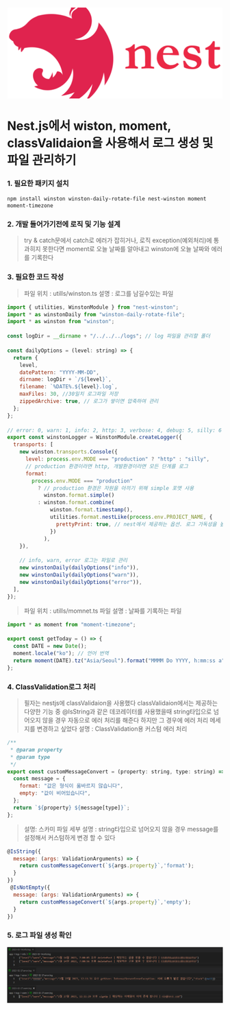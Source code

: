 ![](/study/assets/thumbnail_nestjs.png)

# Nest.js에서 wiston, moment, classValidaion을 사용해서 로그 생성 및 파일 관리하기

### 1\. 필요한 패키지 설치

```markup
npm install winston winston-daily-rotate-file nest-winston moment moment-timezone
```

### 2\. 개발 들어가기전에 로직 및 기능 설계

> try & catch문에서 catch로 에러가 잡히거나, 로직 exception(예외처리)에 통과히지 못한다면 moment로 오늘 날짜를 알아내고 winston에 오늘 날짜와 에러를 기록한다

### 3\. 필요한 코드 작성

> 파일 위치 : utills/winston.ts
> 설명 : 로그를 남길수있는 파일

```js
import { utilities, WinstonModule } from "nest-winston";
import * as winstonDaily from "winston-daily-rotate-file";
import * as winston from "winston";

const logDir = __dirname + "/../../../logs"; // log 파일을 관리할 폴더

const dailyOptions = (level: string) => {
  return {
    level,
    datePattern: "YYYY-MM-DD",
    dirname: logDir + `/${level}`,
    filename: `%DATE%.${level}.log`,
    maxFiles: 30, //30일치 로그파일 저장
    zippedArchive: true, // 로그가 쌓이면 압축하여 관리
  };
};

// error: 0, warn: 1, info: 2, http: 3, verbose: 4, debug: 5, silly: 6
export const winstonLogger = WinstonModule.createLogger({
  transports: [
    new winston.transports.Console({
      level: process.env.MODE === "production" ? "http" : "silly",
      // production 환경이라면 http, 개발환경이라면 모든 단계를 로그
      format:
        process.env.MODE === "production"
          ? // production 환경은 자원을 아끼기 위해 simple 포맷 사용
            winston.format.simple()
          : winston.format.combine(
              winston.format.timestamp(),
              utilities.format.nestLike(process.env.PROJECT_NAME, {
                prettyPrint: true, // nest에서 제공하는 옵션. 로그 가독성을 높여줌
              })
            ),
    }),

    // info, warn, error 로그는 파일로 관리
    new winstonDaily(dailyOptions("info")),
    new winstonDaily(dailyOptions("warn")),
    new winstonDaily(dailyOptions("error")),
  ],
});
```

> 파일 위치 : utills/momnet.ts
> 파일 설명 : 날짜를 기록하는 파일

```js
import * as moment from "moment-timezone";

export const getToday = () => {
  const DATE = new Date();
  moment.locale("ko"); // 언어 번역
  return moment(DATE).tz("Asia/Seoul").format("MMMM Do YYYY, h:mm:ss a");
};
```

### 4\. ClassValidation로그 처리

> 필자는 nestjs에 classValidaion을 사용했다 classValidaion에서는 제공하는 다양한 기능 중 @IsString과 같은 데코레이터를 사용했을때 string타입으로 넘어오지 않을 경우 자동으로 에러 처리를 해준다 하지만 그 경우에 에러 처리 메세지를 변경하고 싶었다
> 설명 : ClassValidation용 커스텀 에러 처리

```js
/**
 * @param property
 * @param type
 */
export const customMessageConvert = (property: string, type: string) => {
  const message = {
    format: "값은 형식이 옳바르지 않습니다",
    empty: "값이 비어있습니다",
  };
  return `${property} ${message[type]}`;
};
```

> 설명: 스카미 파일
> 세부 설명 : string타입으로 넘어오지 않을 경우 message를 설정해서 커스텀하게 변경 할 수 있다

```js
@IsString({
  message: (args: ValidationArguments) => {
    return customMessageConvert(`${args.property}`,'format');
  }
})
 @IsNotEmpty({
  message: (args: ValidationArguments) => {
    return customMessageConvert(`${args.property}`,'empty');
  }
})
```

### 5. 로그 파일 생성 확인
![image.png](/study/assets/content_nestjs_winston_log.png)